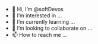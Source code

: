 - 👋 Hi, I’m @softDevos
- 👀 I’m interested in ...
- 🌱 I’m currently learning ...
- 💞️ I’m looking to collaborate on ...
- 📫 How to reach me ...